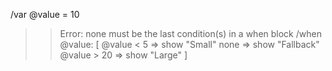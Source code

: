/var @value = 10

>> Error: none must be the last condition(s) in a when block
/when @value: [
  @value < 5 => show "Small"
  none => show "Fallback"
  @value > 20 => show "Large"
]